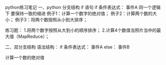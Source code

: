 python练习笔记
一、python   分支结构
if   语句
if 条件表达式：
    事件A
同一个逻辑下   要保持一致的缩进
例子1：计算一个数字的绝对值；
例子2：计算两个数的大小；
例子3：将两个数按照从小到大排序；

练习题：
1.将两个数字按照从大到小的顺序排序；
2.计算4个数值当照片当中的最大值（MapReduce）；


二、双分支结构
语法结构：
if 条件表达式：
    事件A
else：
    事件B

计算一个数的绝对值